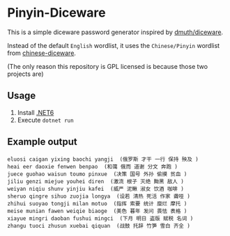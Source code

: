 # Pinyin-Diceware

This is a simple diceware password generator inspired by [dmuth/diceware](https://diceware.dmuth.org/).   

Instead of the default `English` wordlist, it uses the `Chinese/Pinyin` wordlist from [chinese-diceware](https://github.com/cfbao/chinese-diceware).

(The only reason this repository is GPL licensed is because those two projects are)


## Usage 

1. Install [.NET6](https://dotnet.microsoft.com/en-us/download/dotnet/6.0)
2. Execute `dotnet run`

## Example output

```
eluosi caigan yixing baochi yangji  (俄罗斯 才干 一行 保持 殃及 )
heai eer daoxie fenwen benpao  (和蔼 俄而 道谢 分文 奔跑 )
juece guohao waisun toumo pinxue  (决策 国号 外孙 偷摸 贫血 )
jiliu genzi miejue youhei diren  (激流 根子 灭绝 黝黑 敌人 )
weiyan niqiu shunv yinjiu kafei  (威严 泥鳅 淑女 饮酒 咖啡 )
sheruo qingre sihuo zuojia longya  (设若 清热 死活 作家 聋哑 )
zhihui suoyao tongji milan motuo  (指挥 索要 统计 糜烂 摩托 )
meise munian fawen weiqie biaoge  (美色 暮年 发问 畏怯 表格 )
xiayue mingri daoban fushui mingci  (下月 明日 盗版 赋税 名词 )
zhangu tuoci zhusun xuebai qiquan  (战鼓 托辞 竹笋 雪白 齐全 )
```
